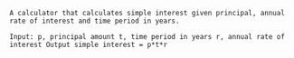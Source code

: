 `A calculator that calculates simple interest given principal, annual rate of interest and time period in years.`

`Input:
   p, principal amount
   t, time period in years
   r, annual rate of interest
Output
   simple interest = p*t*r`
